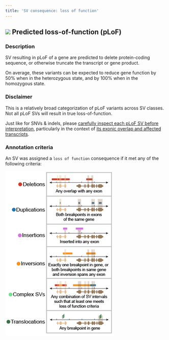 ```yaml
---
title: 'SV consequence: loss of function' 
---
```


## ![](https://placehold.it/15/D43925/000000?text=+) Predicted loss-of-function (pLoF)

### Description

SV resulting in pLoF of a gene are predicted to delete protein-coding sequence, or otherwise truncate the transcript or gene product.  

On average, these variants can be expected to reduce gene function by 50% when in the heterozygous state, and by 100% when in the homozygous state.  

### Disclaimer

This is a relatively broad categorization of pLoF variants across SV classes. Not all pLoF SVs will result in true loss-of-function.  

Just like for SNVs & indels, please [carefully inspect each pLoF SV before interpretation](https://broad.io/gnomad_drugs), particularly in the context of [its exonic overlap and affected transcripts](https://broad.io/tx_annotation).

### Annotation criteria

An SV was assigned a `loss of function` consequence if it met any of the following criteria:

![Predicted loss-of-function (pLoF)](gnomAD_browser.effect_schematics_pLoF.png)    
